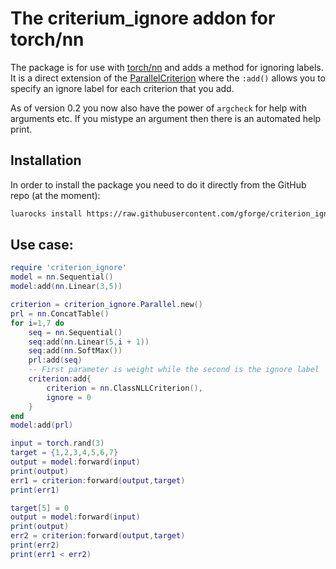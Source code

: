 # The criterium_ignore addon for torch/nn

The package is for use with [torch/nn](https://github.com/torch/nn) and adds a
method for ignoring labels. It is a direct extension of the [ParallelCriterion][1]
where the `:add()` allows you to  specify an ignore label for each criterion that you add.

As of version 0.2 you now also have the power of `argcheck` for help with arguments
etc. If you mistype an argument then there is an automated help print.

[1]: https://github.com/torch/nn/blob/master/doc/criterion.md#nn.ParallelCriterion

## Installation

In order to install the package you need to do it directly from the GitHub repo (at the moment):

```bash
luarocks install https://raw.githubusercontent.com/gforge/criterion_ignore/master/criterion_ignore-0.2-1.rockspec
```

## Use case:

```lua
require 'criterion_ignore'
model = nn.Sequential()
model:add(nn.Linear(3,5))

criterion = criterion_ignore.Parallel.new()
prl = nn.ConcatTable()
for i=1,7 do
    seq = nn.Sequential()
    seq:add(nn.Linear(5,i + 1))
    seq:add(nn.SoftMax())
    prl:add(seq)
    -- First parameter is weight while the second is the ignore label
    criterion:add{
        criterion = nn.ClassNLLCriterion(),
        ignore = 0
    }
end
model:add(prl)

input = torch.rand(3)
target = {1,2,3,4,5,6,7}
output = model:forward(input)
print(output)
err1 = criterion:forward(output,target)
print(err1)

target[5] = 0
output = model:forward(input)
print(output)
err2 = criterion:forward(output,target)
print(err2)
print(err1 < err2)
```
